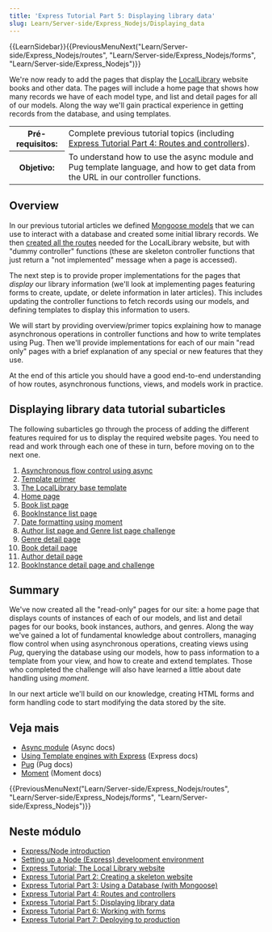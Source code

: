 ```yaml
---
title: 'Express Tutorial Part 5: Displaying library data'
slug: Learn/Server-side/Express_Nodejs/Displaying_data
---
```

{{LearnSidebar}}{{PreviousMenuNext("Learn/Server-side/Express_Nodejs/routes", "Learn/Server-side/Express_Nodejs/forms", "Learn/Server-side/Express_Nodejs")}}

We're now ready to add the pages that display the [LocalLibrary](/pt-BR/docs/Learn/Server-side/Express_Nodejs/Tutorial_local_library_website) website books and other data. The pages will include a home page that shows how many records we have of each model type, and list and detail pages for all of our models. Along the way we'll gain practical experience in getting records from the database, and using templates.

<table class="learn-box standard-table">
  <tbody>
    <tr>
      <th scope="row">Pré-requisitos:</th>
      <td>
        Complete previous tutorial topics (including
        <a href="/en-US/docs/Learn/Server-side/Express_Nodejs/routes"
          >Express Tutorial Part 4: Routes and controllers</a
        >).
      </td>
    </tr>
    <tr>
      <th scope="row">Objetivo:</th>
      <td>
        To understand how to use the async module and Pug template language, and
        how to get data from the URL in our controller functions.
      </td>
    </tr>
  </tbody>
</table>

## Overview

In our previous tutorial articles we defined [Mongoose models](/pt-BR/docs/Learn/Server-side/Express_Nodejs/mongoose) that we can use to interact with a database and created some initial library records. We then [created all the routes](/pt-BR/docs/Learn/Server-side/Express_Nodejs/routes) needed for the LocalLibrary website, but with "dummy controller" functions (these are skeleton controller functions that just return a "not implemented" message when a page is accessed).

The next step is to provide proper implementations for the pages that _display_ our library information (we'll look at implementing pages featuring forms to create, update, or delete information in later articles). This includes updating the controller functions to fetch records using our models, and defining templates to display this information to users.

We will start by providing overview/primer topics explaining how to manage asynchronous operations in controller functions and how to write templates using Pug. Then we'll provide implementations for each of our main "read only" pages with a brief explanation of any special or new features that they use.

At the end of this article you should have a good end-to-end understanding of how routes, asynchronous functions, views, and models work in practice.

## Displaying library data tutorial subarticles

The following subarticles go through the process of adding the different features required for us to display the required website pages. You need to read and work through each one of these in turn, before moving on to the next one.

1. [Asynchronous flow control using async](/pt-BR/docs/Learn/Server-side/Express_Nodejs/Displaying_data/flow_control_using_async)
2. [Template primer](/pt-BR/docs/Learn/Server-side/Express_Nodejs/Displaying_data/Template_primer)
3. [The LocalLibrary base template](/pt-BR/docs/Learn/Server-side/Express_Nodejs/Displaying_data/LocalLibrary_base_template)
4. [Home page](/pt-BR/docs/Learn/Server-side/Express_Nodejs/Displaying_data/Home_page)
5. [Book list page](/pt-BR/docs/Learn/Server-side/Express_Nodejs/Displaying_data/Book_list_page)
6. [BookInstance list page](/pt-BR/docs/Learn/Server-side/Express_Nodejs/Displaying_data/BookInstance_list_page)
7. [Date formatting using moment](/pt-BR/docs/Learn/Server-side/Express_Nodejs/Displaying_data/Date_formatting_using_moment)
8. [Author list page and Genre list page challenge](/pt-BR/docs/Learn/Server-side/Express_Nodejs/Displaying_data/Author_list_page)
9. [Genre detail page](/pt-BR/docs/Learn/Server-side/Express_Nodejs/Displaying_data/Genre_detail_page)
10. [Book detail page](/pt-BR/docs/Learn/Server-side/Express_Nodejs/Displaying_data/Book_detail_page)
11. [Author detail page](/pt-BR/docs/Learn/Server-side/Express_Nodejs/Displaying_data/Author_detail_page)
12. [BookInstance detail page and challenge](/pt-BR/docs/Learn/Server-side/Express_Nodejs/Displaying_data/BookInstance_detail_page_and_challenge)

## Summary

We've now created all the "read-only" pages for our site: a home page that displays counts of instances of each of our models, and list and detail pages for our books, book instances, authors, and genres. Along the way we've gained a lot of fundamental knowledge about controllers, managing flow control when using asynchronous operations, creating views using _Pug_, querying the database using our models, how to pass information to a template from your view, and how to create and extend templates. Those who completed the challenge will also have learned a little about date handling using _moment_.

In our next article we'll build on our knowledge, creating HTML forms and form handling code to start modifying the data stored by the site.

## Veja mais

- [Async module](http://caolan.github.io/async/docs.html) (Async docs)
- [Using Template engines with Express](https://expressjs.com/en/guide/using-template-engines.html) (Express docs)
- [Pug](https://pugjs.org/api/getting-started.html) (Pug docs)
- [Moment](http://momentjs.com/docs/) (Moment docs)

{{PreviousMenuNext("Learn/Server-side/Express_Nodejs/routes", "Learn/Server-side/Express_Nodejs/forms", "Learn/Server-side/Express_Nodejs")}}

## Neste módulo

- [Express/Node introduction](/pt-BR/docs/Learn/Server-side/Express_Nodejs/Introduction)
- [Setting up a Node (Express) development environment](/pt-BR/docs/Learn/Server-side/Express_Nodejs/development_environment)
- [Express Tutorial: The Local Library website](/pt-BR/docs/Learn/Server-side/Express_Nodejs/Tutorial_local_library_website)
- [Express Tutorial Part 2: Creating a skeleton website](/pt-BR/docs/Learn/Server-side/Express_Nodejs/skeleton_website)
- [Express Tutorial Part 3: Using a Database (with Mongoose)](/pt-BR/docs/Learn/Server-side/Express_Nodejs/mongoose)
- [Express Tutorial Part 4: Routes and controllers](/pt-BR/docs/Learn/Server-side/Express_Nodejs/routes)
- [Express Tutorial Part 5: Displaying library data](/pt-BR/docs/Learn/Server-side/Express_Nodejs/Displaying_data)
- [Express Tutorial Part 6: Working with forms](/pt-BR/docs/Learn/Server-side/Express_Nodejs/forms)
- [Express Tutorial Part 7: Deploying to production](/pt-BR/docs/Learn/Server-side/Express_Nodejs/deployment)
